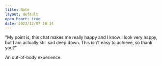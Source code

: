 ```yaml
---
title: Note
layout: default
open_heart: true
date: 2022/12/07 16:14
---
```


"My point is, this chat makes me really happy and I know I look very happy, but I am actually still sad deep down. This isn't easy to achieve, so thank you?"

An out-of-body experience.
